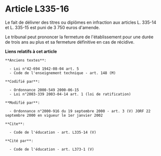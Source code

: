 # Article L335-16

Le fait de délivrer des titres ou diplômes en infraction aux articles L. 335-14 et L. 335-15 est puni de 3 750 euros
d'amende. 

Le tribunal peut prononcer la fermeture de l'établissement pour une durée de trois ans au plus et sa fermeture définitive en
cas de récidive.

**Liens relatifs à cet article**

	**Anciens textes**:

	  - Loi n°42-694 1942-08-04 art. 5
	  - Code de l'enseignement technique - art. 148 (M)

	**Codifié par**:

	  - Ordonnance 2000-549 2000-06-15
	  - Loi n°2003-339 2003-04-14 art. 1 (loi de ratification)

	**Modifié par**:

	  - Ordonnance n°2000-916 du 19 septembre 2000 - art. 3 (V) JORF 22 septembre 2000 en vigueur le 1er janvier 2002

	**Cite**:

	  - Code de l'éducation - art. L335-14 (V)

	**Cité par**:

	  - Code de l'éducation - art. L373-1 (V)
